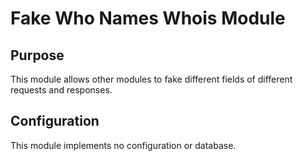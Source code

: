 # Fake Who Names Whois Module

## Purpose

This module allows other modules to fake different fields of different requests and responses.

## Configuration

This module implements no configuration or database.